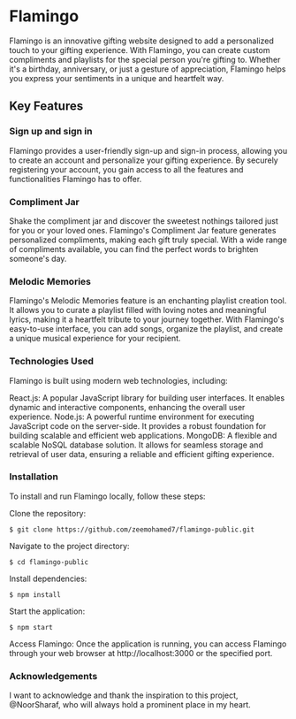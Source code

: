 # Flamingo
Flamingo is an innovative gifting website designed to add a personalized touch to your gifting experience. With Flamingo, you can create custom compliments and playlists for the special person you're gifting to. Whether it's a birthday, anniversary, or just a gesture of appreciation, Flamingo helps you express your sentiments in a unique and heartfelt way.

## Key Features
### Sign up and sign in
Flamingo provides a user-friendly sign-up and sign-in process, allowing you to create an account and personalize your gifting experience. By securely registering your account, you gain access to all the features and functionalities Flamingo has to offer.

### Compliment Jar
Shake the compliment jar and discover the sweetest nothings tailored just for you or your loved ones. Flamingo's Compliment Jar feature generates personalized compliments, making each gift truly special. With a wide range of compliments available, you can find the perfect words to brighten someone's day.

### Melodic Memories
Flamingo's Melodic Memories feature is an enchanting playlist creation tool. It allows you to curate a playlist filled with loving notes and meaningful lyrics, making it a heartfelt tribute to your journey together. With Flamingo's easy-to-use interface, you can add songs, organize the playlist, and create a unique musical experience for your recipient.

### Technologies Used
Flamingo is built using modern web technologies, including:

React.js: A popular JavaScript library for building user interfaces. It enables dynamic and interactive components, enhancing the overall user experience.
Node.js: A powerful runtime environment for executing JavaScript code on the server-side. It provides a robust foundation for building scalable and efficient web applications.
MongoDB: A flexible and scalable NoSQL database solution. It allows for seamless storage and retrieval of user data, ensuring a reliable and efficient gifting experience.

### Installation
To install and run Flamingo locally, follow these steps:

Clone the repository:
```
$ git clone https://github.com/zeemohamed7/flamingo-public.git
```

Navigate to the project directory:
```
$ cd flamingo-public
```

Install dependencies:
```
$ npm install
```


Start the application:
```
$ npm start
```

Access Flamingo:
Once the application is running, you can access Flamingo through your web browser at http://localhost:3000 or the specified port.

### Acknowledgements
I want to acknowledge and thank the inspiration to this project, @NoorSharaf, who will always hold a prominent place in my heart. 

